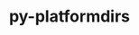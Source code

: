 ---
title: "py-platformdirs"
layout: cache
categories: [package, v0.20.2]
meta: {"versions": ["3.5.0"], "compilers": ["gcc@=11.1.0", "gcc@=7.3.1"], "oss": ["amzn2", "ubuntu20.04"], "platforms": ["linux"], "targets": ["aarch64", "neoverse_n1", "ppc64le", "x86_64_v3"], "stacks": ["aws-isc", "aws-isc-aarch64", "data-vis-sdk", "e4s", "e4s-power", "root"], "num_specs": 11, "num_specs_by_stack": {"root": 11, "aws-isc-aarch64": 2, "aws-isc": 1, "e4s-power": 3, "e4s": 3, "data-vis-sdk": 2}}
spec_details: [{"hash": "hgka3tlydtgnaburagszxospu3qt5tnf", "compiler": "gcc@=7.3.1", "versions": ["3.5.0"], "os": "amzn2", "platform": "linux", "target": "aarch64", "variants": ["build_system=python_pip", "~wheel"], "stacks": ["root", "aws-isc-aarch64"], "size": "-", "tarball": "https://binaries.spack.io/releases/v0.20.2/build_cache/linux-amzn2-aarch64/gcc-7.3.1/py-platformdirs-3.5.0/linux-amzn2-aarch64-gcc-7.3.1-py-platformdirs-3.5.0-hgka3tlydtgnaburagszxospu3qt5tnf.spack"}, {"hash": "xa3dgydrf5npvfwcydci3nwylv7t3gz3", "compiler": "gcc@=7.3.1", "versions": ["3.5.0"], "os": "amzn2", "platform": "linux", "target": "neoverse_n1", "variants": ["build_system=python_pip", "~wheel"], "stacks": ["root", "aws-isc-aarch64"], "size": "-", "tarball": "https://binaries.spack.io/releases/v0.20.2/build_cache/linux-amzn2-neoverse_n1/gcc-7.3.1/py-platformdirs-3.5.0/linux-amzn2-neoverse_n1-gcc-7.3.1-py-platformdirs-3.5.0-xa3dgydrf5npvfwcydci3nwylv7t3gz3.spack"}, {"hash": "3x7gieqn5soxhtefu2tms3x4cndldejw", "compiler": "gcc@=7.3.1", "versions": ["3.5.0"], "os": "amzn2", "platform": "linux", "target": "x86_64_v3", "variants": ["build_system=python_pip", "~wheel"], "stacks": ["aws-isc", "root"], "size": "-", "tarball": "https://binaries.spack.io/releases/v0.20.2/build_cache/linux-amzn2-x86_64_v3/gcc-7.3.1/py-platformdirs-3.5.0/linux-amzn2-x86_64_v3-gcc-7.3.1-py-platformdirs-3.5.0-3x7gieqn5soxhtefu2tms3x4cndldejw.spack"}, {"hash": "zaprczzkvzffwntnyvw54l64tli46gqd", "compiler": "gcc@=11.1.0", "versions": ["3.5.0"], "os": "ubuntu20.04", "platform": "linux", "target": "ppc64le", "variants": ["build_system=python_pip", "~wheel"], "stacks": ["root", "e4s-power"], "size": "-", "tarball": "https://binaries.spack.io/releases/v0.20.2/build_cache/linux-ubuntu20.04-ppc64le/gcc-11.1.0/py-platformdirs-3.5.0/linux-ubuntu20.04-ppc64le-gcc-11.1.0-py-platformdirs-3.5.0-zaprczzkvzffwntnyvw54l64tli46gqd.spack"}, {"hash": "ehpl42ymtkwujbjc45frzhit4u3kl5pi", "compiler": "gcc@=11.1.0", "versions": ["3.5.0"], "os": "ubuntu20.04", "platform": "linux", "target": "ppc64le", "variants": ["build_system=python_pip", "~wheel"], "stacks": ["root", "e4s-power"], "size": "-", "tarball": "https://binaries.spack.io/releases/v0.20.2/build_cache/linux-ubuntu20.04-ppc64le/gcc-11.1.0/py-platformdirs-3.5.0/linux-ubuntu20.04-ppc64le-gcc-11.1.0-py-platformdirs-3.5.0-ehpl42ymtkwujbjc45frzhit4u3kl5pi.spack"}, {"hash": "q4aniyneormp67dojcz43ukx6mcjtkcg", "compiler": "gcc@=11.1.0", "versions": ["3.5.0"], "os": "ubuntu20.04", "platform": "linux", "target": "ppc64le", "variants": ["build_system=python_pip", "~wheel"], "stacks": ["root", "e4s-power"], "size": "-", "tarball": "https://binaries.spack.io/releases/v0.20.2/build_cache/linux-ubuntu20.04-ppc64le/gcc-11.1.0/py-platformdirs-3.5.0/linux-ubuntu20.04-ppc64le-gcc-11.1.0-py-platformdirs-3.5.0-q4aniyneormp67dojcz43ukx6mcjtkcg.spack"}, {"hash": "5xo2zz4wzsl4hmlsfvat6q7pwzqjix3j", "compiler": "gcc@=11.1.0", "versions": ["3.5.0"], "os": "ubuntu20.04", "platform": "linux", "target": "x86_64_v3", "variants": ["build_system=python_pip", "~wheel"], "stacks": ["e4s", "root"], "size": "-", "tarball": "https://binaries.spack.io/releases/v0.20.2/build_cache/linux-ubuntu20.04-x86_64_v3/gcc-11.1.0/py-platformdirs-3.5.0/linux-ubuntu20.04-x86_64_v3-gcc-11.1.0-py-platformdirs-3.5.0-5xo2zz4wzsl4hmlsfvat6q7pwzqjix3j.spack"}, {"hash": "g3wpniodu644ybuulp4oesevmvtm4u5u", "compiler": "gcc@=11.1.0", "versions": ["3.5.0"], "os": "ubuntu20.04", "platform": "linux", "target": "x86_64_v3", "variants": ["build_system=python_pip", "~wheel"], "stacks": ["root", "data-vis-sdk"], "size": "-", "tarball": "https://binaries.spack.io/releases/v0.20.2/build_cache/linux-ubuntu20.04-x86_64_v3/gcc-11.1.0/py-platformdirs-3.5.0/linux-ubuntu20.04-x86_64_v3-gcc-11.1.0-py-platformdirs-3.5.0-g3wpniodu644ybuulp4oesevmvtm4u5u.spack"}, {"hash": "anrvg4jzh3k3le6okb5qtnbj5g75h4y2", "compiler": "gcc@=11.1.0", "versions": ["3.5.0"], "os": "ubuntu20.04", "platform": "linux", "target": "x86_64_v3", "variants": ["build_system=python_pip", "~wheel"], "stacks": ["root", "data-vis-sdk"], "size": "-", "tarball": "https://binaries.spack.io/releases/v0.20.2/build_cache/linux-ubuntu20.04-x86_64_v3/gcc-11.1.0/py-platformdirs-3.5.0/linux-ubuntu20.04-x86_64_v3-gcc-11.1.0-py-platformdirs-3.5.0-anrvg4jzh3k3le6okb5qtnbj5g75h4y2.spack"}, {"hash": "esj2wib2qr3bthto7yrs4qjl5gcxgnwy", "compiler": "gcc@=11.1.0", "versions": ["3.5.0"], "os": "ubuntu20.04", "platform": "linux", "target": "x86_64_v3", "variants": ["build_system=python_pip", "~wheel"], "stacks": ["e4s", "root"], "size": "-", "tarball": "https://binaries.spack.io/releases/v0.20.2/build_cache/linux-ubuntu20.04-x86_64_v3/gcc-11.1.0/py-platformdirs-3.5.0/linux-ubuntu20.04-x86_64_v3-gcc-11.1.0-py-platformdirs-3.5.0-esj2wib2qr3bthto7yrs4qjl5gcxgnwy.spack"}, {"hash": "fucbijfn6zuoa3otqdgmstfdyopd3v3h", "compiler": "gcc@=11.1.0", "versions": ["3.5.0"], "os": "ubuntu20.04", "platform": "linux", "target": "x86_64_v3", "variants": ["build_system=python_pip", "~wheel"], "stacks": ["e4s", "root"], "size": "-", "tarball": "https://binaries.spack.io/releases/v0.20.2/build_cache/linux-ubuntu20.04-x86_64_v3/gcc-11.1.0/py-platformdirs-3.5.0/linux-ubuntu20.04-x86_64_v3-gcc-11.1.0-py-platformdirs-3.5.0-fucbijfn6zuoa3otqdgmstfdyopd3v3h.spack"}]
---
